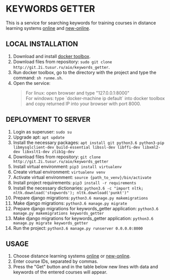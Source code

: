 KEYWORDS GETTER
===============
This is a service for searching keywords for training courses in distance learning systems [online](https://online.tusur.ru/) and [new-online](https://new-online.tusur.ru/).

LOCAL INSTALLATION
------------------
1. Download and install [docker toolbox](https://github.com/docker/toolbox/releases).
2. Download files from repository: `sudo git clone http://git.2i.tusur.ru/aio/keywords_getter`.
3. Run docker toolbox, go to the directory with the project and type the command: `sh runme.sh`.
4. Open the service:
    > <div>For linux: open browser and type "127.0.0.1:8000"</div>
    > <div>For windows: type `docker-machine ip default` into docker toolbox and copy returned IP into your browser with port 8000.</div>

DEPLOYMENT TO SERVER
--------------------
1. Login as superuser: `sudo su`
2. Upgrade apt: `apt update`
3. Install the necessary packages: `apt install git python3.6 python3-pip libmysqlclient-dev build-essential libssl-dev libffi-dev libxml2-dev libxslt1-dev zlib1g-dev`
4. Download files from repository: `git clone http://git.2i.tusur.ru/aio/keywords_getter`
5. Install virtual environment: `pip3 install virtualenv`
6. Create virtual environment: `virtualenv venv`
7. Activate virtual environment: `source {path_to_venv}/bin/activate`
8. Install project requirements: `pip3 install -r requirements`
9. Install the necessary dictionaries: `python3.6 -c "import nltk; nltk.download('stopwords'); nltk.download('punkt')"`
10. Prepare django migrations: `python3.6 manage.py makemigrations`
11. Make django migrations: `python3.6 manage.py migrate`
12. Prepare django migrations for keywords_getter application: `python3.6 manage.py makemigrations keywords_getter`
13. Make django migrations for keywords_getter application: `python3.6 manage.py migrate keywords_getter`
14. Run the project: `python3.6 manage.py runserver 0.0.0.0:8000`

USAGE
-----

1. Choose distance learning systems [online](https://online.tusur.ru/) or [new-online](https://new-online.tusur.ru/).
2. Enter course IDs, separated by commas.
3. Press the "Get" button and in the table below new lines with data and keywords of the entered courses will appear.  